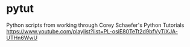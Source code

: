 # pytut
Python scripts from working through Corey Schaefer's Python Tutorials
https://www.youtube.com/playlist?list=PL-osiE80TeTt2d9bfVyTiXJA-UTHn6WwU

